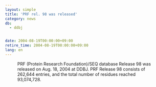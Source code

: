 ```yaml
---
layout: simple
title: 'PRF rel. 98 was released'
category: news
db:
  - ddbj


date: 2004-08-19T00:00:00+09:00
retire_time: 2004-08-19T00:00:00+09:00
lang: en
---
```


<dd>PRF (Protein Research Foundation)/SEQ database Release 98 was released on Aug. 18, 2004 at DDBJ. PRF Release 98 consists of 262,644 entries, and the total number of residues reached 93,074,728.</dd>

